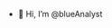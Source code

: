 - 👋 Hi, I’m @blueAnalyst

<!---
blueAnalyst/blueAnalyst is a ✨ special ✨ repository because its `README.md` (this file) appears on your GitHub profile.
You can click the Preview link to take a look at your changes.
--->
